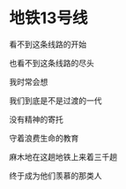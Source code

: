 # 地铁13号线

看不到这条线路的开始

也看不到这条线路的尽头

我时常会想

我们到底是不是过渡的一代

没有精神的寄托

守着浪费生命的教育

麻木地在这趟地铁上来着三千趟

终于成为他们羡慕的那类人



